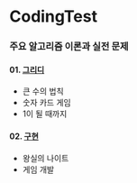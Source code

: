 # CodingTest

### 주요 알고리즘 이론과 실전 문제

#### 01. [그리디]()
* 큰 수의 법칙
* 숫자 카드 게임
* 1이 될 때까지

#### 02. [구현]()
* 왕실의 나이트
* 게임 개발
